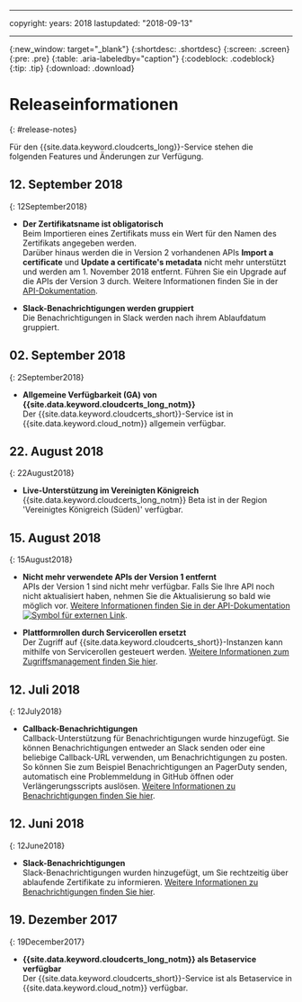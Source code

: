 
---
copyright:
  years: 2018
lastupdated: "2018-09-13"

---

{:new_window: target="_blank"}
{:shortdesc: .shortdesc}
{:screen: .screen}
{:pre: .pre}
{:table: .aria-labeledby="caption"}
{:codeblock: .codeblock}
{:tip: .tip}
{:download: .download}

# Releaseinformationen
{: #release-notes}

Für den {{site.data.keyword.cloudcerts_long}}-Service stehen die folgenden Features und Änderungen zur Verfügung.

## 12. September 2018
{: 12September2018}

- **Der Zertifikatsname ist obligatorisch**  
  Beim Importieren eines Zertifikats muss ein Wert für den Namen des Zertifikats angegeben werden.   
  Darüber hinaus werden die in Version 2 vorhandenen APIs **Import a certificate** und **Update a certificate's metadata** nicht mehr unterstützt und werden am 1. November 2018 entfernt. Führen Sie ein Upgrade auf die APIs der Version 3 durch. Weitere Informationen finden Sie in der [API-Dokumentation](https://console.bluemix.net/apidocs/certificate-manager). 

- **Slack-Benachrichtigungen werden gruppiert**  
  Die Benachrichtigungen in Slack werden nach ihrem Ablaufdatum gruppiert. 

## 02. September 2018
{: 2September2018}

- **Allgemeine Verfügbarkeit (GA) von {{site.data.keyword.cloudcerts_long_notm}}**  
  Der {{site.data.keyword.cloudcerts_short}}-Service ist in {{site.data.keyword.cloud_notm}} allgemein verfügbar.

## 22. August 2018
{: 22August2018}

- **Live-Unterstützung im Vereinigten Königreich**  
  {{site.data.keyword.cloudcerts_long_notm}} Beta ist in der Region 'Vereinigtes Königreich (Süden)' verfügbar.

## 15. August 2018
{: 15August2018}

- **Nicht mehr verwendete APIs der Version 1 entfernt**  
  APIs der Version 1 sind nicht mehr verfügbar. Falls Sie Ihre API noch nicht aktualisiert haben, nehmen Sie die Aktualisierung so bald wie möglich vor. [Weitere Informationen finden Sie in der API-Dokumentation ![Symbol für externen Link](../../icons/launch-glyph.svg "Symbol für externen Link")](https://console.bluemix.net/apidocs/).

- **Plattformrollen durch Servicerollen ersetzt**  
  Der Zugriff auf {{site.data.keyword.cloudcerts_short}}-Instanzen kann mithilfe von Servicerollen gesteuert werden. [Weitere Informationen zum Zugriffsmanagement finden Sie hier](access-management.html).

## 12. Juli 2018
{: 12July2018}

- **Callback-Benachrichtigungen**  
  Callback-Unterstützung für Benachrichtigungen wurde hinzugefügt. Sie können Benachrichtigungen entweder an Slack senden oder eine beliebige Callback-URL verwenden, um Benachrichtigungen zu posten. So können Sie zum Beispiel Benachrichtigungen an PagerDuty senden, automatisch eine Problemmeldung in GitHub öffnen oder Verlängerungsscripts auslösen. [Weitere Informationen zu Benachrichtigungen finden Sie hier](notifications-dashboard.html).

## 12. Juni 2018
{: 12June2018}

- **Slack-Benachrichtigungen**  
  Slack-Benachrichtigungen wurden hinzugefügt, um Sie rechtzeitig über ablaufende Zertifikate zu informieren. [Weitere Informationen zu Benachrichtigungen finden Sie hier](notifications-dashboard.html).

## 19. Dezember 2017
{: 19December2017}

- **{{site.data.keyword.cloudcerts_long_notm}} als Betaservice verfügbar**  
  Der {{site.data.keyword.cloudcerts_short}}-Service ist als Betaservice in {{site.data.keyword.cloud_notm}} verfügbar.
